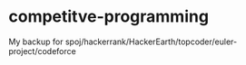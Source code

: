 # competitve-programming
My backup for spoj/hackerrank/HackerEarth/topcoder/euler-project/codeforce

